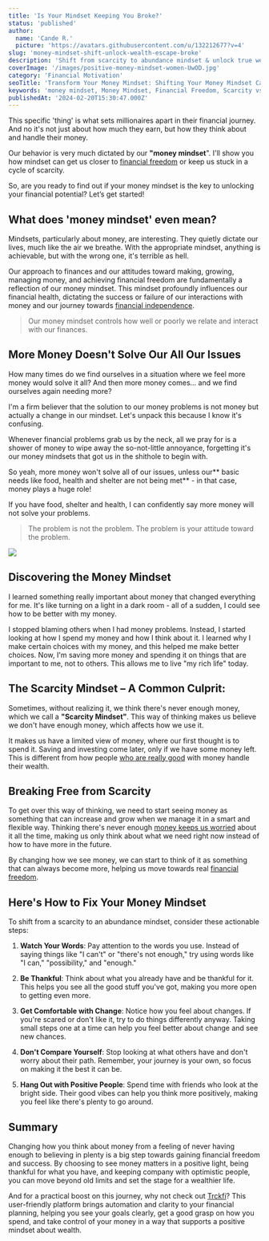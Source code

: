 ```yaml
---
title: 'Is Your Mindset Keeping You Broke?'
status: 'published'
author:
  name: 'Cande R.'
  picture: 'https://avatars.githubusercontent.com/u/132212677?v=4'
slug: 'money-mindset-shift-unlock-wealth-escape-broke'
description: 'Shift from scarcity to abundance mindset & unlock true wealth. Learn how transforming your financial thinking leads to lasting weatlh.'
coverImage: '/images/positive-money-mindset-women-UwOD.jpg'
category: 'Financial Motivation'
seoTitle: 'Transform Your Money Mindset: Shifting Your Money Mindset Can End Financial Struggles'
keywords: 'money mindset, Money Mindset, Financial Freedom, Scarcity vs Abundance Mindset, Wealth Building Strategies, Transforming Financial Beliefs, Personal Finance Tips, Mindset and Wealth, Financial Health, Wealth Mindset, Money Management Skills'
publishedAt: '2024-02-20T15:30:47.000Z'
---
```


This specific 'thing' is what sets millionaires apart in their financial journey. And no it's not just about how much they earn, but how they think about and handle their money.

Our behavior is very much dictated by our **"money mindset**". I'll show you how mindset can get us closer to [financial freedom](/blog/achieve-financial-independence-guide-to-freedom) or keep us stuck in a cycle of scarcity.

So, are you ready to find out if your money mindset is the key to unlocking your financial potential? Let’s get started!

## What does 'money mindset' even mean?

Mindsets, particularly about money, are interesting. They quietly dictate our lives, much like the air we breathe. With the appropriate mindset, anything is achievable, but with the wrong one, it's terrible as hell.

Our approach to finances and our attitudes toward making, growing, managing money, and achieving financial freedom are fundamentally a reflection of our money mindset. This mindset profoundly influences our financial health, dictating the success or failure of our interactions with money and our journey towards [financial independence](/blog/how-to-retire-early-fire-movement).

> Our money mindset controls how well or poorly we relate and interact with our finances.

## More Money Doesn't Solve Our All Our Issues

How many times do we find ourselves in a situation where we feel more money would solve it all? And then more money comes… and we find ourselves again needing more?

I'm a firm believer that the solution to our money problems is not money but actually a change in our mindset. Let's unpack this because I know it's confusing.

Whenever financial problems grab us by the neck, all we pray for is a shower of money to wipe away the so-not-little annoyance, forgetting it's our money mindsets that got us in the shithole to begin with.

So yeah, more money won't solve all of our issues, unless our\*\* basic needs like food, health and shelter are not being met\*\* - in that case, money plays a huge role!

If you have food, shelter and health, I can confidently say more money will not solve your problems.

> The problem is not the problem. The problem is your attitude toward the problem.

![](/images/money-doesn-t-fix-all-problems-gxNz.jpg)

## **Discovering the Money Mindset**

I learned something really important about money that changed everything for me. It's like turning on a light in a dark room - all of a sudden, I could see how to be better with my money.

I stopped blaming others when I had money problems. Instead, I started looking at how I spend my money and how I think about it. I learned why I make certain choices with my money, and this helped me make better choices. Now, I'm saving more money and spending it on things that are important to me, not to others. This allows me to live "my rich life" today.

## **The Scarcity Mindset – A Common Culprit**:

Sometimes, without realizing it, we think there's never enough money, which we call a **"Scarcity Mindset"**. This way of thinking makes us believe we don't have enough money, which affects how we use it.

It makes us have a limited view of money, where our first thought is to spend it. Saving and investing come later, only if we have some money left. This is different from how people [who are really good](/blog/essential-financial-concepts) with money handle their wealth.

## **Breaking Free from Scarcity**

To get over this way of thinking, we need to start seeing money as something that can increase and grow when we manage it in a smart and flexible way. Thinking there's never enough [money keeps us worried](/blog/how-to-get-out-of-debt) about it all the time, making us only think about what we need right now instead of how to have more in the future.

By changing how we see money, we can start to think of it as something that can always become more, helping us move towards real [financial freedom](/blog/how-much-cash-emergency-fund-guide).

## Here's How to Fix Your Money Mindset

To shift from a scarcity to an abundance mindset, consider these actionable steps:

1. **Watch Your Words**: Pay attention to the words you use. Instead of saying things like "I can't" or "there's not enough," try using words like "I can," "possibility," and "enough."

2. **Be Thankful**: Think about what you already have and be thankful for it. This helps you see all the good stuff you've got, making you more open to getting even more.

3. **Get Comfortable with Change**: Notice how you feel about changes. If you're scared or don't like it, try to do things differently anyway. Taking small steps one at a time can help you feel better about change and see new chances.

4. **Don't Compare Yourself**: Stop looking at what others have and don't worry about their path. Remember, your journey is your own, so focus on making it the best it can be.

5. **Hang Out with Positive People**: Spend time with friends who look at the bright side. Their good vibes can help you think more positively, making you feel like there's plenty to go around.

## Summary

Changing how you think about money from a feeling of never having enough to believing in plenty is a big step towards gaining financial freedom and success. By choosing to see money matters in a positive light, being thankful for what you have, and keeping company with optimistic people, you can move beyond old limits and set the stage for a wealthier life.

And for a practical boost on this journey, why not check out [Trckfi](/)? This user-friendly platform brings automation and clarity to your financial planning, helping you see your goals clearly, get a good grasp on how you spend, and take control of your money in a way that supports a positive mindset about wealth.

